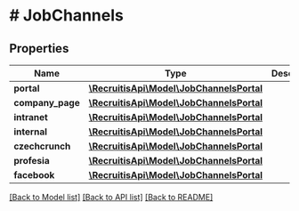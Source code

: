 # # JobChannels

## Properties

Name | Type | Description | Notes
------------ | ------------- | ------------- | -------------
**portal** | [**\RecruitisApi\Model\JobChannelsPortal**](JobChannelsPortal.md) |  | [optional]
**company_page** | [**\RecruitisApi\Model\JobChannelsPortal**](JobChannelsPortal.md) |  | [optional]
**intranet** | [**\RecruitisApi\Model\JobChannelsPortal**](JobChannelsPortal.md) |  | [optional]
**internal** | [**\RecruitisApi\Model\JobChannelsPortal**](JobChannelsPortal.md) |  | [optional]
**czechcrunch** | [**\RecruitisApi\Model\JobChannelsPortal**](JobChannelsPortal.md) |  | [optional]
**profesia** | [**\RecruitisApi\Model\JobChannelsPortal**](JobChannelsPortal.md) |  | [optional]
**facebook** | [**\RecruitisApi\Model\JobChannelsPortal**](JobChannelsPortal.md) |  | [optional]

[[Back to Model list]](../../README.md#models) [[Back to API list]](../../README.md#endpoints) [[Back to README]](../../README.md)
